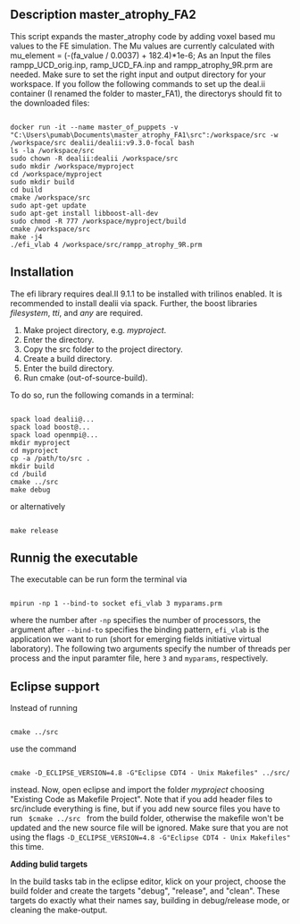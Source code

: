 ## Description master_atrophy_FA2 ##

This script expands the master_atrophy code by adding voxel based mu values to the FE simulation. The Mu values are currently calculated with 
mu_element = (-(fa_value / 0.0037) + 182.4)*1e-6;
As an Input the files rampp_UCD_orig.inp, ramp_UCD_FA.inp and  rampp_atrophy_9R.prm are needed. Make sure to set the right input and output directory for your workspace.
If you follow the following commands to set up the deal.ii container (I renamed the folder to master_FA1), the directorys should fit to the downloaded files:

<pre><code>
docker run -it --name master_of_puppets -v "C:\Users\pumab\Documents\master_atrophy_FA1\src":/workspace/src -w /workspace/src dealii/dealii:v9.3.0-focal bash
ls -la /workspace/src
sudo chown -R dealii:dealii /workspace/src
sudo mkdir /workspace/myproject
cd /workspace/myproject
sudo mkdir build
cd build
cmake /workspace/src
sudo apt-get update 
sudo apt-get install libboost-all-dev
sudo chmod -R 777 /workspace/myproject/build
cmake /workspace/src
make -j4
./efi_vlab 4 /workspace/src/rampp_atrophy_9R.prm
</code></pre>

## Installation

The efi library requires deal.II 9.1.1 to be installed with trilinos enabled. It is recommended to install dealii via spack. Further, the boost libraries *filesystem*, *tti*, and *any* are required. 

1. Make project directory, e.g. *myproject*.
2. Enter the directory.
3. Copy the src folder to the project directory.
4. Create a build directory.
5. Enter the build directory.
6. Run cmake (out-of-source-build).

To do so, run the following comands in a terminal:
<pre><code>
spack load dealii@...
spack load boost@...
spack load openmpi@...
mkdir myproject
cd myproject
cp -a /path/to/src .
mkdir build
cd /build 
cmake ../src
make debug
</code></pre>
or alternatively
<pre><code>
make release
</code></pre>

## Runnig the executable
The executable can be run form the terminal via
<pre><code>
mpirun -np 1 --bind-to socket efi_vlab 3 myparams.prm
</code></pre>
where the number after <code>-np</code> specifies the number of processors, the argument after <code>--bind-to</code> specifies the binding pattern, <code>efi_vlab</code> is the application we want to run (short for emerging fields initiative virtual laboratory). The following two arguments specify the number of threads per process and the input paramter file, here <code>3</code> and <code>myparams</code>, respectively.

## Eclipse support
Instead of running
<pre><code>
cmake ../src
</code></pre>
use the command 
<pre><code>
cmake -D_ECLIPSE_VERSION=4.8 -G"Eclipse CDT4 - Unix Makefiles" ../src/
</code></pre>
instead. 
Now, open eclipse and import the folder *myproject* choosing "Existing Code as Makefile Project". Note that if you add header files to src/include everything is fine, but if you add new source files you have to run 
<code>
$cmake ../src
</code>
from the build folder, otherwise the makefile won't be updated and the new source file will be ignored. Make sure that you are not using the flags <code>-D_ECLIPSE_VERSION=4.8 -G"Eclipse CDT4 - Unix Makefiles"</code> this time.

**Adding bulid targets**

In the build tasks tab in the eclipse editor, klick on your project, choose the build folder and create the targets "debug", "release", and "clean". These targets do exactly what their names say, building in debug/release mode, or cleaning the make-output.

